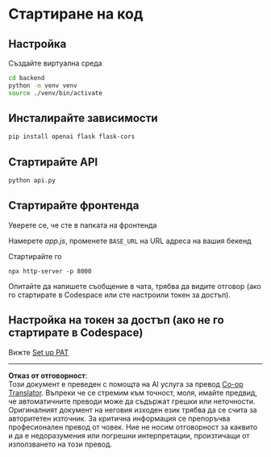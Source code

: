 <!--
CO_OP_TRANSLATOR_METADATA:
{
  "original_hash": "a7b7f54b13f9e6683a844d173ffdd766",
  "translation_date": "2025-08-29T13:05:04+00:00",
  "source_file": "9-chat-project/solution/README.md",
  "language_code": "bg"
}
-->
# Стартиране на код

## Настройка

Създайте виртуална среда

```sh
cd backend
python -m venv venv
source ./venv/bin/activate
```

## Инсталирайте зависимости

```sh
pip install openai flask flask-cors 
```

## Стартирайте API

```sh
python api.py
```

## Стартирайте фронтенда

Уверете се, че сте в папката на фронтенда

Намерете *app.js*, променете `BASE_URL` на URL адреса на вашия бекенд

Стартирайте го

```
npx http-server -p 8000
```

Опитайте да напишете съобщение в чата, трябва да видите отговор (ако го стартирате в Codespace или сте настроили токен за достъп).

## Настройка на токен за достъп (ако не го стартирате в Codespace)

Вижте [Set up PAT](https://docs.github.com/en/authentication/keeping-your-account-and-data-secure/managing-your-personal-access-tokens)

---

**Отказ от отговорност**:  
Този документ е преведен с помощта на AI услуга за превод [Co-op Translator](https://github.com/Azure/co-op-translator). Въпреки че се стремим към точност, моля, имайте предвид, че автоматичните преводи може да съдържат грешки или неточности. Оригиналният документ на неговия изходен език трябва да се счита за авторитетен източник. За критична информация се препоръчва професионален превод от човек. Ние не носим отговорност за каквито и да е недоразумения или погрешни интерпретации, произтичащи от използването на този превод.